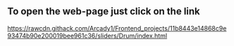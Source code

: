 ## To open the web-page just click on the link
https://rawcdn.githack.com/Arcady1/Frontend_projects/11b8443e14868c9e93474b90e200019bee961c36/sliders/Drum/index.html
